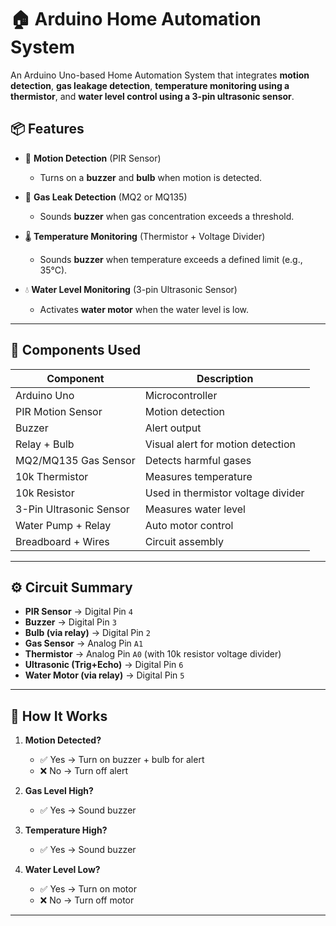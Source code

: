 # 🏠 Arduino Home Automation System

An Arduino Uno-based Home Automation System that integrates **motion detection**, **gas leakage detection**, **temperature monitoring using a thermistor**, and **water level control using a 3-pin ultrasonic sensor**.

## 📦 Features

- 🔧 **Motion Detection** (PIR Sensor)
  - Turns on a **buzzer** and **bulb** when motion is detected.
  
- 🛑 **Gas Leak Detection** (MQ2 or MQ135)
  - Sounds **buzzer** when gas concentration exceeds a threshold.
  
- 🌡️ **Temperature Monitoring** (Thermistor + Voltage Divider)
  - Sounds **buzzer** when temperature exceeds a defined limit (e.g., 35°C).

- 💧 **Water Level Monitoring** (3-pin Ultrasonic Sensor)
  - Activates **water motor** when the water level is low.

---

## 🔌 Components Used

| Component              | Description                        |
|------------------------|------------------------------------|
| Arduino Uno            | Microcontroller                    |
| PIR Motion Sensor      | Motion detection                   |
| Buzzer                 | Alert output                       |
| Relay + Bulb           | Visual alert for motion detection  |
| MQ2/MQ135 Gas Sensor   | Detects harmful gases              |
| 10k Thermistor         | Measures temperature               |
| 10k Resistor           | Used in thermistor voltage divider|
| 3-Pin Ultrasonic Sensor| Measures water level               |
| Water Pump + Relay     | Auto motor control                 |
| Breadboard + Wires     | Circuit assembly                   |

---

## ⚙️ Circuit Summary

- **PIR Sensor** → Digital Pin `4`
- **Buzzer** → Digital Pin `3`
- **Bulb (via relay)** → Digital Pin `2`
- **Gas Sensor** → Analog Pin `A1`
- **Thermistor** → Analog Pin `A0` (with 10k resistor voltage divider)
- **Ultrasonic (Trig+Echo)** → Digital Pin `6`
- **Water Motor (via relay)** → Digital Pin `5`

---

## 🧠 How It Works

1. **Motion Detected?**
   - ✅ Yes → Turn on buzzer + bulb for alert
   - ❌ No → Turn off alert

2. **Gas Level High?**
   - ✅ Yes → Sound buzzer

3. **Temperature High?**
   - ✅ Yes → Sound buzzer

4. **Water Level Low?**
   - ✅ Yes → Turn on motor
   - ❌ No → Turn off motor

---
